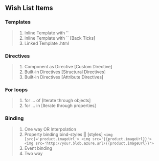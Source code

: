 

## Wish List Items

### Templates
> 1. Inline Template with ''
> 1. Inline Template with `` [Back Ticks]
> 1. Linked Template .html

### Directives
> 1. Component as Directive [Custom Directive]
> 1. Built-in Directives [Structural Directives]
> 1. Built-in Directives [Attribute Directives]

### For loops
> 1. for ... of [Iterate through objects]
> 1. for ... in [Iterate through properties]

### Binding
> 1. One way OR Interpolation
> 1. Property binding bind-styles || [styles]
    ```
        <img [src]='product.imageUrl'>
        <img src='{{product.imageUrl}}'>
        <img src='http://your.blob.azure.url/{{product.imageUrl}}'>
    ```
> 1. Event binding
> 1. Two way